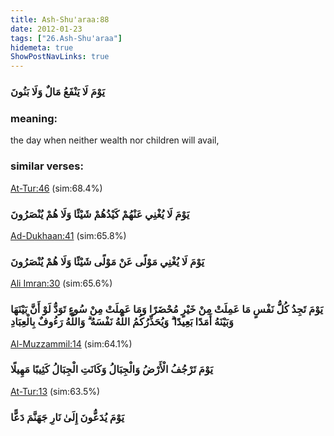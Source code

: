 ```yaml
---
title: Ash-Shu'araa:88
date: 2012-01-23
tags: ["26.Ash-Shu'araa"]
hidemeta: true 
ShowPostNavLinks: true 
---
```

### يَوْمَ لَا يَنْفَعُ مَالٌ وَلَا بَنُونَ
### meaning: 
the day when neither wealth nor children will avail,
### similar verses: 

[At-Tur:46](/52/46) (sim:68.4%)

### يَوْمَ لَا يُغْنِي عَنْهُمْ كَيْدُهُمْ شَيْئًا وَلَا هُمْ يُنْصَرُونَ

[Ad-Dukhaan:41](/44/41) (sim:65.8%)

### يَوْمَ لَا يُغْنِي مَوْلًى عَنْ مَوْلًى شَيْئًا وَلَا هُمْ يُنْصَرُونَ

[Ali Imran:30](/3/30) (sim:65.6%)

### يَوْمَ تَجِدُ كُلُّ نَفْسٍ مَا عَمِلَتْ مِنْ خَيْرٍ مُحْضَرًا وَمَا عَمِلَتْ مِنْ سُوءٍ تَوَدُّ لَوْ أَنَّ بَيْنَهَا وَبَيْنَهُ أَمَدًا بَعِيدًا ۗ وَيُحَذِّرُكُمُ اللَّهُ نَفْسَهُ ۗ وَاللَّهُ رَءُوفٌ بِالْعِبَادِ

[Al-Muzzammil:14](/73/14) (sim:64.1%)

### يَوْمَ تَرْجُفُ الْأَرْضُ وَالْجِبَالُ وَكَانَتِ الْجِبَالُ كَثِيبًا مَهِيلًا

[At-Tur:13](/52/13) (sim:63.5%)

### يَوْمَ يُدَعُّونَ إِلَىٰ نَارِ جَهَنَّمَ دَعًّا
